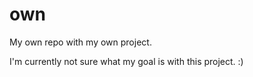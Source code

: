# own
My own repo with my own project.

I'm currently not sure what my goal is with this project. :)
